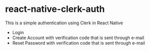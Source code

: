 # react-native-clerk-auth

This is a simple authentication using Clerk in React Native

- Login
- Create Account with verification code that is sent through e-mail
- Reset Password with verification code that is sent through e-mail
